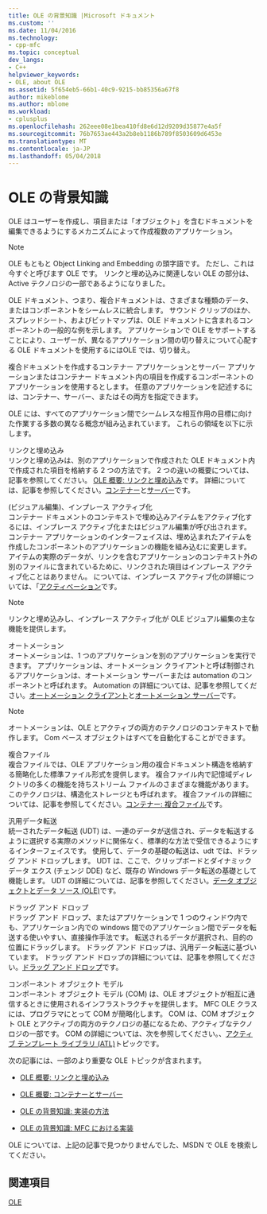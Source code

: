 ```yaml
---
title: OLE の背景知識 |Microsoft ドキュメント
ms.custom: ''
ms.date: 11/04/2016
ms.technology:
- cpp-mfc
ms.topic: conceptual
dev_langs:
- C++
helpviewer_keywords:
- OLE, about OLE
ms.assetid: 5f654eb5-66b1-40c9-9215-bb85356a67f8
author: mikeblome
ms.author: mblome
ms.workload:
- cplusplus
ms.openlocfilehash: 262eee08e1bea410fd8e6d12d9209d35877e4a5f
ms.sourcegitcommit: 76b7653ae443a2b8eb1186b789f8503609d6453e
ms.translationtype: MT
ms.contentlocale: ja-JP
ms.lasthandoff: 05/04/2018
---
```

# <a name="ole-background"></a>OLE の背景知識
OLE はユーザーを作成し、項目または「オブジェクト」を含むドキュメントを編集できるようにするメカニズムによって作成複数のアプリケーション。  
  
> [!NOTE]
>  OLE もともと Object Linking and Embedding の頭字語です。 ただし、これは今すぐと呼びます OLE です。 リンクと埋め込みに関連しない OLE の部分は、Active テクノロジの一部であるようになりました。  
  
 OLE ドキュメント、つまり、複合ドキュメントは、さまざまな種類のデータ、またはコンポーネントをシームレスに統合します。 サウンド クリップのほか、スプレッドシート、およびビットマップは、OLE ドキュメントに含まれるコンポーネントの一般的な例を示します。 アプリケーションで OLE をサポートすることにより、ユーザーが、異なるアプリケーション間の切り替えについて心配する OLE ドキュメントを使用するにはOLE では、切り替え。  
  
 複合ドキュメントを作成するコンテナー アプリケーションとサーバー アプリケーションまたはコンテナー ドキュメント内の項目を作成するコンポーネントのアプリケーションを使用するとします。 任意のアプリケーションを記述するには、コンテナー、サーバー、またはその両方を指定できます。  
  
 OLE には、すべてのアプリケーション間でシームレスな相互作用の目標に向けた作業する多数の異なる概念が組み込まれています。 これらの領域を以下に示します。  
  
 リンクと埋め込み  
 リンクと埋め込みは、別のアプリケーションで作成された OLE ドキュメント内で作成された項目を格納する 2 つの方法です。 2 つの違いの概要については、記事を参照してください。 [OLE 概要: リンクと埋め込み](../mfc/ole-background-linking-and-embedding.md)です。 詳細については、記事を参照してください。[コンテナー](../mfc/containers.md)と[サーバー](../mfc/servers.md)です。  
  
 (ビジュアル編集)、インプレース アクティブ化  
 コンテナー ドキュメントのコンテキストで埋め込みアイテムをアクティブ化するには、インプレース アクティブ化またはビジュアル編集が呼び出されます。 コンテナー アプリケーションのインターフェイスは、埋め込まれたアイテムを作成したコンポーネントのアプリケーションの機能を組み込むに変更します。 アイテムの実際のデータが、リンクを含むアプリケーションのコンテキスト外の別のファイルに含まれているために、リンクされた項目はインプレース アクティブ化ことはありません。 については、インプレース アクティブ化の詳細については、「[アクティベーション](../mfc/activation-cpp.md)です。  
  
> [!NOTE]
>  リンクと埋め込みし、インプレース アクティブ化が OLE ビジュアル編集の主な機能を提供します。  
  
 オートメーション  
 オートメーションは、1 つのアプリケーションを別のアプリケーションを実行できます。 アプリケーションは、オートメーション クライアントと呼ば制御されるアプリケーションは、オートメーション サーバーまたは automation のコンポーネントと呼ばれます。 Automation の詳細については、記事を参照してください。[オートメーション クライアント](../mfc/automation-clients.md)と[オートメーション サーバー](../mfc/automation-servers.md)です。  
  
> [!NOTE]
>  オートメーションは、OLE とアクティブの両方のテクノロジのコンテキストで動作します。 Com ベース オブジェクトはすべてを自動化することができます。  
  
 複合ファイル  
 複合ファイルでは、OLE アプリケーション用の複合ドキュメント構造を格納する簡略化した標準ファイル形式を提供します。 複合ファイル内で記憶域ディレクトリの多くの機能を持ちストリーム ファイルのさまざまな機能があります。 このテクノロジは、構造化ストレージとも呼ばれます。 複合ファイルの詳細については、記事を参照してください。[コンテナー: 複合ファイル](../mfc/containers-compound-files.md)です。  
  
 汎用データ転送  
 統一されたデータ転送 (UDT) は、一連のデータが送信され、データを転送するように選択する実際のメソッドに関係なく、標準的な方法で受信できるようにするインターフェイスです。 使用して、データの基礎の転送は、udt では、ドラッグ アンド ドロップします。 UDT は、ここで、クリップボードとダイナミック データ エクス (チェンジ DDE) など、既存の Windows データ転送の基礎として機能します。 UDT の詳細については、記事を参照してください。[データ オブジェクトとデータ ソース (OLE)](../mfc/data-objects-and-data-sources-ole.md)です。  
  
 ドラッグ アンド ドロップ  
 ドラッグ アンド ドロップ、またはアプリケーションで 1 つのウィンドウ内でも、アプリケーション内での windows 間でのアプリケーション間でデータを転送する使いやすい、直接操作手法です。 転送されるデータが選択され、目的の位置にドラッグします。 ドラッグ アンド ドロップは、汎用データ転送に基づいています。 ドラッグ アンド ドロップの詳細については、記事を参照してください。[ドラッグ アンド ドロップ](../mfc/drag-and-drop-ole.md)です。  
  
 コンポーネント オブジェクト モデル  
 コンポーネント オブジェクト モデル (COM) は、OLE オブジェクトが相互に通信するときに使用されるインフラストラクチャを提供します。 MFC OLE クラスには、プログラマにとって COM が簡略化します。 COM は、COM オブジェクト OLE とアクティブの両方のテクノロジの基になるため、アクティブなテクノロジの一部です。 COM の詳細については、次を参照してください。、[アクティブ テンプレート ライブラリ (ATL)](../atl/active-template-library-atl-concepts.md)トピックです。  
  
 次の記事には、一部のより重要な OLE トピックが含まれます。  
  
-   [OLE 概要: リンクと埋め込み](../mfc/ole-background-linking-and-embedding.md)  
  
-   [OLE 概要: コンテナーとサーバー](../mfc/ole-background-containers-and-servers.md)  
  
-   [OLE の背景知識: 実装の方法](../mfc/ole-background-implementation-strategies.md)  
  
-   [OLE の背景知識: MFC における実装](../mfc/ole-background-mfc-implementation.md)  
  
 OLE については、上記の記事で見つかりませんでした、MSDN で OLE を検索してください。  
  
## <a name="see-also"></a>関連項目  
 [OLE](../mfc/ole-in-mfc.md)

